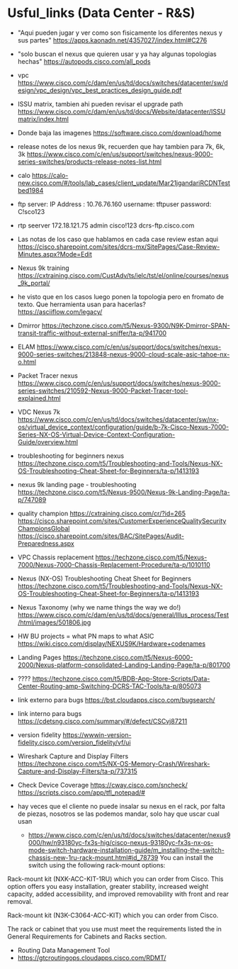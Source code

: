 # Usful_links (Data Center - R&S)

- "Aqui pueden jugar y ver como son fisicamente los diferentes nexus y sus partes"
https://apps.kaonadn.net/4357027/index.html#C276

- "solo buscan el nexus que quieren usar y ya hay algunas topologias hechas"
https://autopods.cisco.com/all_pods

- vpc
https://www.cisco.com/c/dam/en/us/td/docs/switches/datacenter/sw/design/vpc_design/vpc_best_practices_design_guide.pdf

- ISSU matrix, tambien ahi pueden revisar el upgrade path
https://www.cisco.com/c/dam/en/us/td/docs/Website/datacenter/ISSUmatrix/index.html

- Donde baja las imagenes
https://software.cisco.com/download/home

- release notes de los nexus 9k, recuerden que hay tambien para 7k, 6k, 3k
https://www.cisco.com/c/en/us/support/switches/nexus-9000-series-switches/products-release-notes-list.html

- calo
https://calo-new.cisco.com/#/tools/lab_cases/client_update/Mar21jgandariRCDNTestbed1984

- ftp server:
IP Address : 10.76.76.160
username: tftpuser
password: C!sco123

- rtp seerver
172.18.121.75
admin
cisco!123
dcrs-ftp.cisco.com

- Las notas de los caso que hablamos en cada case review estan aqui
https://cisco.sharepoint.com/sites/dcrs-mx/SitePages/Case-Review-Minutes.aspx?Mode=Edit

- Nexus 9k training
https://cxtraining.cisco.com/CustAdv/ts/ielc/tst/el/online/courses/nexus_9k_portal/

- he visto que en los casos luego ponen la topologia pero en fromato de texto. Que herramienta usan para hacerlas?
https://asciiflow.com/legacy/


- Dmirror
https://techzone.cisco.com/t5/Nexus-9300/N9K-Dmirror-SPAN-transit-traffic-without-external-sniffer/ta-p/941700

- ELAM
https://www.cisco.com/c/en/us/support/docs/switches/nexus-9000-series-switches/213848-nexus-9000-cloud-scale-asic-tahoe-nx-o.html

- Packet Tracer nexus
https://www.cisco.com/c/en/us/support/docs/switches/nexus-9000-series-switches/210592-Nexus-9000-Packet-Tracer-tool-explained.html

- VDC Nexus 7k
https://www.cisco.com/c/en/us/td/docs/switches/datacenter/sw/nx-os/virtual_device_context/configuration/guide/b-7k-Cisco-Nexus-7000-Series-NX-OS-Virtual-Device-Context-Configuration-Guide/overview.html

- troubleshooting for beginners nexus
https://techzone.cisco.com/t5/Troubleshooting-and-Tools/Nexus-NX-OS-Troubleshooting-Cheat-Sheet-for-Beginners/ta-p/1413193

- nexus 9k landing page -  troubleshooting
https://techzone.cisco.com/t5/Nexus-9500/Nexus-9k-Landing-Page/ta-p/747089

- quality champion
https://cxtraining.cisco.com/cr/?id=265
https://cisco.sharepoint.com/sites/CustomerExperienceQualitySecurityChampionsGlobal
https://cisco.sharepoint.com/sites/BAC/SitePages/Audit-Preparedness.aspx


- VPC Chassis replacement
https://techzone.cisco.com/t5/Nexus-7000/Nexus-7000-Chassis-Replacement-Procedure/ta-p/1010110

- Nexus (NX-OS) Troubleshooting Cheat Sheet for Beginners
https://techzone.cisco.com/t5/Troubleshooting-and-Tools/Nexus-NX-OS-Troubleshooting-Cheat-Sheet-for-Beginners/ta-p/1413193

- Nexus Taxonomy (why we name things the way we do!)
https://www.cisco.com/c/dam/en/us/td/docs/general/Illus_process/Test/html/images/501806.jpg

- HW BU projects = what PN maps to what ASIC
https://wiki.cisco.com/display/NEXUS9K/Hardware+codenames


- Landing Pages
https://techzone.cisco.com/t5/Nexus-6000-2000/Nexus-platform-consolidated-Landing-Landing-Page/ta-p/801700

- ????
https://techzone.cisco.com/t5/BDB-App-Store-Scripts/Data-Center-Routing-amp-Switching-DCRS-TAC-Tools/ta-p/805073

- link externo para bugs
https://bst.cloudapps.cisco.com/bugsearch/

- link interno para bugs
https://cdetsng.cisco.com/summary/#/defect/CSCvj87211

- version fidelity 
https://wwwin-version-fidelity.cisco.com/version_fidelity/vf/ui

- Wireshark Capture and Display Filters
https://techzone.cisco.com/t5/NX-OS-Memory-Crash/Wireshark-Capture-and-Display-Filters/ta-p/737315


- Check Device Coverage
https://cway.cisco.com/sncheck/
https://scripts.cisco.com/app/tfl_notepad/#

- hay veces que el cliente no puede insalar su nexus en el rack, por falta de piezas, nosotros se las podemos mandar, solo hay que uscar cual usan
  - https://www.cisco.com/c/en/us/td/docs/switches/datacenter/nexus9000/hw/n93180yc-fx3s-hig/cisco-nexus-93180yc-fx3s-nx-os-mode-switch-hardware-installation-guide/m_installing-the-switch-chassis-new-1ru-rack-mount.html#id_78739
You can install the switch using the following rack-mount options:

Rack-mount kit (NXK-ACC-KIT-1RU) which you can order from Cisco. This option offers you easy installation, greater stability, increased weight capacity, added accessibility, and improved removability with front and rear removal.

Rack-mount kit (N3K-C3064-ACC-KIT) which you can order from Cisco.

The rack or cabinet that you use must meet the requirements listed the in General Requirements for Cabinets and Racks section.

- Routing Data Management Tool
 - https://gtcroutingops.cloudapps.cisco.com/RDMT/
